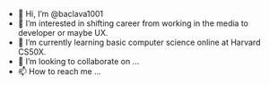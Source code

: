 - 👋 Hi, I’m @baclava1001
- 👀 I’m interested in shifting career from working in the media to developer or maybe UX.
- 🌱 I’m currently learning basic computer science online at Harvard CS50X.
- 💞️ I’m looking to collaborate on ...
- 📫 How to reach me ...

<!---
baclava1001/baclava1001 is a ✨ special ✨ repository because its `README.md` (this file) appears on your GitHub profile.
You can click the Preview link to take a look at your changes.
--->
